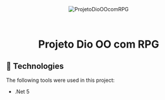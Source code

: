 <div align="center" id="top"> 
  <img src="./.github/app.gif" alt="ProjetoDioOOcomRPG" />

  &#xa0;

  <!-- <a href="https://projetodiooocomrpg.netlify.app">Demo</a> -->
</div>

<h1 align="center">Projeto Dio OO com RPG</h1>

## :rocket: Technologies ##

The following tools were used in this project:

- .Net 5
